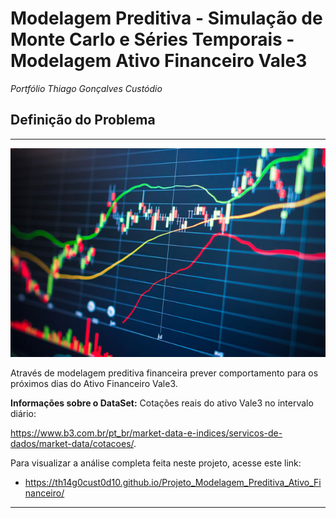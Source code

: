 # **Modelagem Preditiva - Simulação de Monte Carlo e Séries Temporais - Modelagem Ativo Financeiro Vale3**

*Portfólio Thiago Gonçalves Custódio*

## **Definição do Problema**

---

![](modelagemfin.png)

Através de modelagem preditiva financeira prever comportamento para os próximos dias do Ativo Financeiro Vale3.

**Informações sobre o DataSet:** Cotações reais do ativo Vale3 no intervalo diário:

https://www.b3.com.br/pt_br/market-data-e-indices/servicos-de-dados/market-data/cotacoes/.

Para visualizar a análise completa feita neste projeto, acesse este link:

* https://th14g0cust0d10.github.io/Projeto_Modelagem_Preditiva_Ativo_Financeiro/

---
